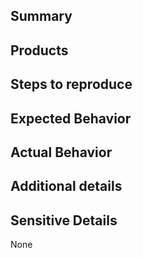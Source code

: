 <!--
IMPORTANT, before you submit,
click "Preview" above to see how your message will look.
-->

## Summary

<!-- Enter a one to three sentence summary of your problem here -->

## Products

<!-- What is this problem about? Facebook? Gmail? Skype?  -->

## Steps to reproduce

<!-- What do I do to reproduce this problem? -->

## Expected Behavior

<!-- What were you expecting? -->

## Actual Behavior

<!-- What actually happened? -->

## Additional details

<!-- Include any non-sensitive error messages, or screenshots here -->

## Sensitive Details

None <!-- Replace this! -->

<!--
If you must include sensitive details like old passwords,
or real names and email addresses:

1. Go here: https://keybase.io/encrypt#gilani
2. Write all the sensitive information in the text box
3. Click "Encrypt"
4. Replace the "None" above with the secret message.
-->
